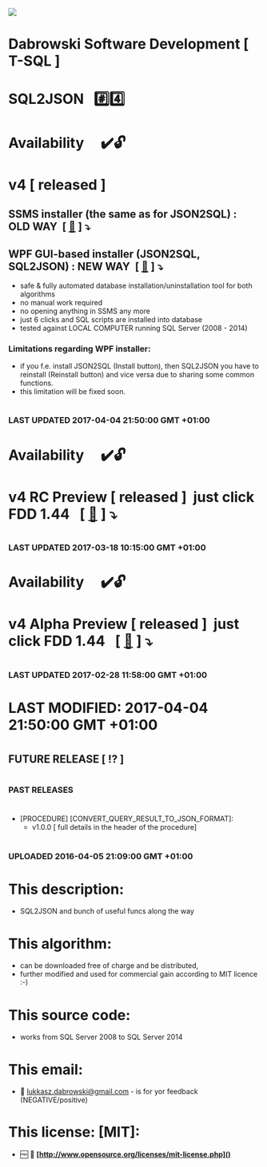 <img src="https://github.com/Dabrowski-Software-Development/SoftwareDevelopment-T-SQL-2/blob/master/github_json2sql.png"></img>
# Dabrowski Software Development [ T-SQL ]
# SQL2JSON&nbsp;&nbsp;&nbsp;:hash::four:
#
#
# Availability&nbsp;&nbsp;&nbsp;&nbsp;&nbsp;:heavy_check_mark::unlock:
# <strong>v4</strong> [ released ]
## SSMS installer (the same as for JSON2SQL) : OLD WAY &nbsp;[&nbsp;[:floppy_disk:](https://github.com/Dabrowski-Software-Development/SoftwareDevelopment-T-SQL-2/blob/master/Dabrowski-Software-Development[vCurrent][v4][04-04-2017].zip)&nbsp;]&nbsp;:arrow_heading_down:
## WPF GUI-based installer (JSON2SQL, SQL2JSON) : NEW WAY &nbsp;[&nbsp;[:floppy_disk:](https://github.com/Dabrowski-Software-Development/SoftwareDevelopment-T-SQL-2/blob/master/WPF_Installer.zip)&nbsp;]&nbsp;:arrow_heading_down:
 - safe & fully automated database installation/uninstallation tool for both algorithms
 - no manual work required
 - no opening anything in SSMS any more
 - just 6 clicks and SQL scripts are installed into database
 - tested against LOCAL COMPUTER running SQL Server (2008 - 2014)
### Limitations regarding WPF installer:
 - if you f.e. install JSON2SQL (Install button), then SQL2JSON you have to reinstall (Reinstall button) and vice versa due to sharing some common functions.
 - this limitation will be fixed soon.
#
### <strong>LAST UPDATED 2017-04-04 21:50:00 GMT +01:00</strong>
#
#
#
# Availability&nbsp;&nbsp;&nbsp;&nbsp;&nbsp;:heavy_check_mark::unlock:
# <strong>v4 RC Preview</strong> [ released ]&nbsp; just click FDD 1.44 &nbsp;&nbsp;[&nbsp;[:floppy_disk:](https://github.com/Dabrowski-Software-Development/SoftwareDevelopment-T-SQL-2/blob/master/SQL2JSON___v4___RC.mp4)&nbsp;]&nbsp;:arrow_heading_down:
#
### <strong>LAST UPDATED 2017-03-18 10:15:00 GMT +01:00</strong>
#
#
#
# Availability&nbsp;&nbsp;&nbsp;&nbsp;&nbsp;:heavy_check_mark::unlock:
# <strong>v4 Alpha Preview</strong> [ released ]&nbsp; just click FDD 1.44 &nbsp;&nbsp;[&nbsp;[:floppy_disk:](https://github.com/Dabrowski-Software-Development/SoftwareDevelopment-T-SQL-2/blob/master/SQL2JSON___vAlpha.mp4)&nbsp;]&nbsp;:arrow_heading_down:
#
### <strong>LAST UPDATED 2017-02-28 11:58:00 GMT +01:00</strong>
#
#
#
# <strong>LAST MODIFIED: 2017-04-04 21:50:00 GMT +01:00</strong>
#
#
#
#
## <strong>FUTURE RELEASE [ :interrobang: ]</strong>
#
#
### <strong>PAST RELEASES</strong>
#
 - [PROCEDURE]	[CONVERT_QUERY_RESULT_TO_JSON_FORMAT]:
   - v1.0.0 [ full details in the header of the procedure]
#
### <strong>UPLOADED 2016-04-05 21:09:00 GMT +01:00</strong>
#
#
#
# This description:
 - SQL2JSON and bunch of useful funcs along the way

#
# This algorithm:
  - can be downloaded free of charge and be distributed,
  - further modified and used for commercial gain according to MIT licence :-) 

#
# This source code:
  - works from SQL Server 2008 to SQL Server 2014

#
# This email:
  - :email:&nbsp;lukkasz.dabrowski@gmail.com - is for yor feedback (NEGATIVE/positive)

#
# This license: [MIT]:
 - :free:&nbsp;:book:&nbsp;**[http://www.opensource.org/licenses/mit-license.php]()**
